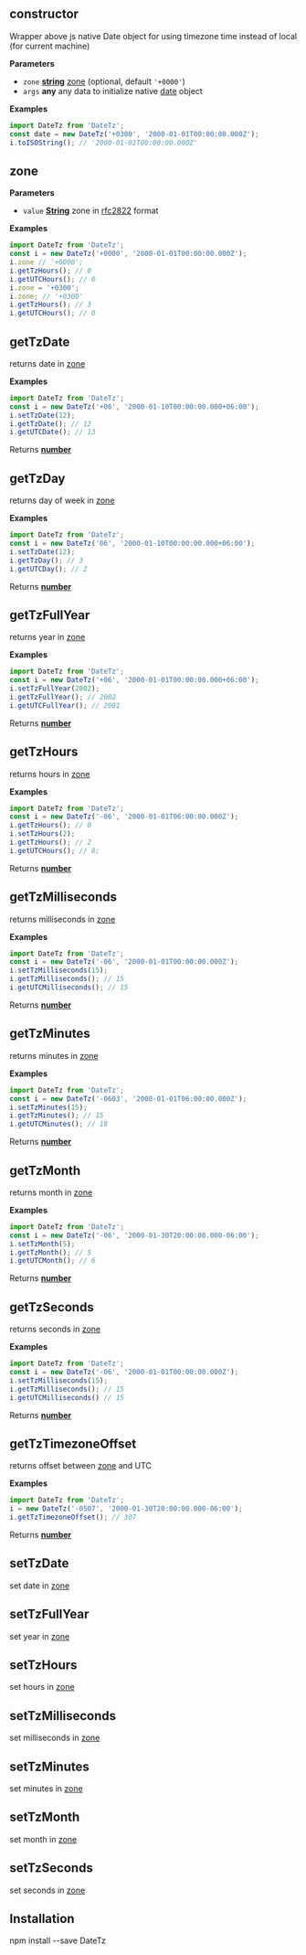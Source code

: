 <!-- Generated by documentation.js. Update this documentation by updating the source code. -->

## constructor

Wrapper above js native Date object for using timezone time instead of local (for current machine)

**Parameters**

-   `zone` **[string][1]** [zone][2] (optional, default `'+0000'`)
-   `args` **any** any data to initialize  native [date][3] object

**Examples**

```javascript
import DateTz from 'DateTz';
const date = new DateTz('+0300', '2000-01-01T00:00:00.000Z');
i.toISOString(); // '2000-01-01T00:00:00.000Z'
```

## zone

**Parameters**

-   `value` **[String][1]** zone in [rfc2822][4] format

**Examples**

```javascript
import DateTz from 'DateTz';
const i = new DateTz('+0000', '2000-01-01T00:00:00.000Z');
i.zone // '+0000';
i.getTzHours(); // 0
i.getUTCHours(); // 0
i.zone = '+0300';
i.zone; // '+0300'
i.getTzHours(); // 3
i.getUTCHours(); // 0
```

## getTzDate

returns date in [zone][2]

**Examples**

```javascript
import DateTz from 'DateTz';
const i = new DateTz('+06', '2000-01-10T00:00:00.000+06:00');
i.setTzDate(12);
i.getTzDate(); // 12
i.getUTCDate(); // 13
```

Returns **[number][5]** 

## getTzDay

returns day of week in [zone][2]

**Examples**

```javascript
import DateTz from 'DateTz';
const i = new DateTz('06', '2000-01-10T00:00:00.000+06:00');
i.setTzDate(12);
i.getTzDay(); // 3
i.getUTCDay(); // 2
```

Returns **[number][5]** 

## getTzFullYear

returns year in [zone][2]

**Examples**

```javascript
import DateTz from 'DateTz';
const i = new DateTz('+06', '2000-01-01T00:00:00.000+06:00');
i.setTzFullYear(2002);
i.getTzFullYear(); // 2002
i.getUTCFullYear(); // 2001
```

Returns **[number][5]** 

## getTzHours

returns hours in [zone][2]

**Examples**

```javascript
import DateTz from 'DateTz';
const i = new DateTz('-06', '2000-01-01T06:00:00.000Z');
i.getTzHours(); // 0
i.setTzHours(2);
i.getTzHours(); // 2
i.getUTCHours(); // 8;
```

Returns **[number][5]** 

## getTzMilliseconds

returns milliseconds in [zone][2]

**Examples**

```javascript
import DateTz from 'DateTz';
const i = new DateTz('-06', '2000-01-01T00:00:00.000Z');
i.setTzMilliseconds(15);
i.getTzMilliseconds(); // 15
i.getUTCMilliseconds(); // 15
```

Returns **[number][5]** 

## getTzMinutes

returns minutes in [zone][2]

**Examples**

```javascript
import DateTz from 'DateTz';
const i = new DateTz('-0603', '2000-01-01T06:00:00.000Z');
i.setTzMinutes(15);
i.getTzMinutes(); // 15
i.getUTCMinutes(); // 18
```

Returns **[number][5]** 

## getTzMonth

returns month in [zone][2]

**Examples**

```javascript
import DateTz from 'DateTz';
const i = new DateTz('-06', '2000-01-30T20:00:00.000-06:00');
i.setTzMonth(5);
i.getTzMonth(); // 5
i.getUTCMonth(); // 6
```

Returns **[number][5]** 

## getTzSeconds

returns seconds in [zone][2]

**Examples**

```javascript
import DateTz from 'DateTz';
const i = new DateTz('-06', '2000-01-01T00:00:00.000Z');
i.setTzMilliseconds(15);
i.getTzMilliseconds(); // 15
i.getUTCMilliseconds() // 15
```

Returns **[number][5]** 

## getTzTimezoneOffset

returns offset between [zone][2] and UTC

**Examples**

```javascript
import DateTz from 'DateTz';
i = new DateTz('-0507', '2000-01-30T20:00:00.000-06:00');
i.getTzTimezoneOffset(); // 307
```

Returns **[number][5]** 

## setTzDate

set date in [zone][2]

## setTzFullYear

set year in [zone][2]

## setTzHours

set hours in [zone][2]

## setTzMilliseconds

set milliseconds in [zone][2]

## setTzMinutes

set minutes in [zone][2]

## setTzMonth

set month in [zone][2]

## setTzSeconds

set seconds in [zone][2]

## Installation

npm install --save DateTz

[1]: https://developer.mozilla.org/docs/Web/JavaScript/Reference/Global_Objects/String

[2]: zone

[3]: https://developer.mozilla.org/docs/Web/JavaScript/Reference/Global_Objects/Date

[4]: https://rfc2.ru/5322.rfc/print#p3.3

[5]: https://developer.mozilla.org/docs/Web/JavaScript/Reference/Global_Objects/Number
